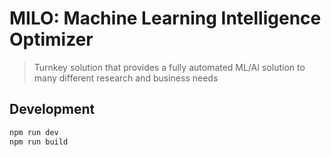 # MILO: Machine Learning Intelligence Optimizer

> Turnkey solution that provides a fully automated ML/AI solution to many different research and business needs

## Development

```bash
npm run dev
npm run build
```

